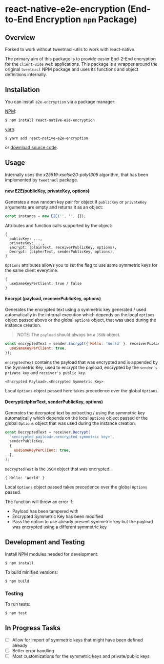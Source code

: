 # react-native-e2e-encryption (End-to-End Encryption `npm` Package)

## Overview

Forked to work without tweetnacl-utils to work with react-native.

The primary aim of this package is to provide easier End-2-End encryption for the `client-side` web applications. This package is a wrapper around the original `tweetnacl` NPM package and uses its functions and object definitions internally.

## Installation

You can install `e2e-encryption` via a package manager:

[NPM](https://www.npmjs.org/):

```
$ npm install react-native-e2e-encryption
```

[yarn](https://yarnpkg.com/):

```
$ yarn add react-native-e2e-encryption
```

or [download source code](https://github.com/wolkeneis/e2e-encryption).

## Usage

Internally uses the _x25519-xsalsa20-poly1305_ algorithm, that has been implemented by `tweetnacl` package.

#### new E2E(publicKey, privateKey, options)

Generates a new random key pair for object if `publicKey` or `privateKey` arguments are empty and returns it as an object:

```javascript
const instance = new E2E('', '', {});
```

Attributes and function calls supported by the object:

```
{
  publicKey: ...,
  privateKey: ...,
  Encrypt: (plainText, receiverPublicKey, options),
  Decrypt: (cipherText, senderPublicKey, options),
}
```

`Options` attributes allows you to set the flag to use same symmetric keys for the same client everytime.

```
{
  useSameKeyPerClient: true / false
}
```

#### Encrypt (payload, receiverPublicKey, options)

Generates the encrypted text using a symmetric key generated / used automatically in the internal execution which depends on the local `options` object passed above or the global `options` object, that was used during the instance creation.

> NOTE: The `payload` should always be a `JSON` object.

```javascript
const encryptedText = sender.Encrypt({ Hello: 'World' }, receiverPublicKey, {
  useSameKeyPerClient: true,
});
```

`encryptedText` contains the payload that was encrypted and is appended by the Symmetric Key, used to encrypt the payload, encrypted by the `sender's private key` and `receiver's public key`.

```
<Encrypted Payload>.<Encrypted Symmetric Key>
```

Local `Options` object passed here takes precedence over the global `Options`.

#### Decrypt(cipherText, senderPublicKey, options)

Generates the decrypted text by extracting / using the symmetric key automatically which depends on the local `Options` object passed or the global `Options` object that was used during the instance creation.

```javascript
const DecryptedText = receiver.Decrypt(
  '<encrypted payload>.<encrypted symmetric key>',
  senderPublicKey,
  {
    useSameKeyPerClient: true,
  },
);
```

`DecryptedText` is the `JSON` object that was encrypted.

```
{ Hello: 'World' }
```

Local `Options` object passed takes precedence over the global `Options` passed.

The function will throw an error if:

- Payload has been tampered with
- Encrypted Symmetric Key has been modified
- Pass the option to use already present symmetric key but the payload was encrypted using a different symmetric key

## Development and Testing

Install NPM modules needed for development:

    $ npm install

To build minified versions:

    $ npm build

### Testing

To run tests:

    $ npm test

## In Progress Tasks

- [ ] Allow for import of symmetric keys that might have been defined already
- [ ] Better error handling
- [ ] Most customizations for the symmetric keys and private/public keys
